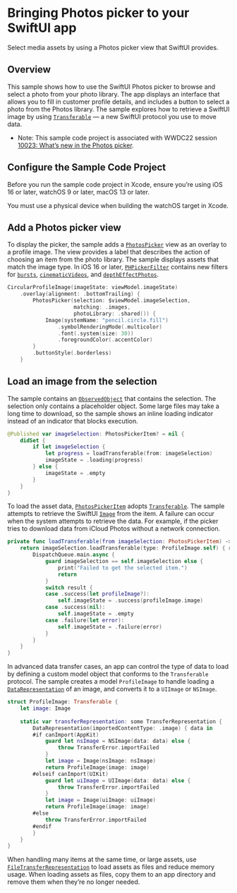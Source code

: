 # Bringing Photos picker to your SwiftUI app
Select media assets by using a Photos picker view that SwiftUI provides.

## Overview
This sample shows how to use the SwiftUI Photos picker to browse and select a photo from your photo library. The app displays an interface that allows you to fill in customer profile details, and includes a button to select a photo from the Photos library. The sample explores how to retrieve a SwiftUI image by using [`Transferable`][1] — a new SwiftUI protocol you use to move data.

- Note: This sample code project is associated with WWDC22 session [10023: What’s new in the Photos picker](https://developer.apple.com/wwdc22/10023).


## Configure the Sample Code Project
Before you run the sample code project in Xcode, ensure you’re using iOS 16 or later, watchOS 9 or later, macOS 13 or later. 

You must use a physical device when building the watchOS target in Xcode.

## Add a Photos picker view
To display the picker, the sample adds a [`PhotosPicker`][2] view as an overlay to a profile image. The view provides a label that describes the action of choosing an item from the photo library. The sample displays assets that match the image type. In iOS 16 or later, [`PHPickerFilter`][3] contains new filters for [`bursts`][4], [`cinematicVideos`][5], and [`depthEffectPhotos`][6].

``` swift
CircularProfileImage(imageState: viewModel.imageState)
	.overlay(alignment: .bottomTrailing) {
		PhotosPicker(selection: $viewModel.imageSelection,
					 matching: .images,
					 photoLibrary: .shared()) {
			Image(systemName: "pencil.circle.fill")
				.symbolRenderingMode(.multicolor)
				.font(.system(size: 30))
				.foregroundColor(.accentColor)
		}
		.buttonStyle(.borderless)
	}
```

## Load an image from the selection
The sample contains an [`ObservedObject`][7] that contains the selection. The selection only contains a placeholder object. Some large files may take a long time to download, so the sample shows an inline loading indicator instead of an indicator that blocks execution.

``` swift
@Published var imageSelection: PhotosPickerItem? = nil {
    didSet {
        if let imageSelection {
            let progress = loadTransferable(from: imageSelection)
            imageState = .loading(progress)
        } else {
            imageState = .empty
        }
    }
}
```

To load the asset data, [`PhotosPickerItem`][8] adopts [`Transferable`][9]. The sample attempts to retrieve the SwiftUI [`Image`][10] from the item. A failure can occur when the system attempts to retrieve the data. For example, if the picker tries to download data from iCloud Photos without a network connection.

``` swift
private func loadTransferable(from imageSelection: PhotosPickerItem) -> Progress {
    return imageSelection.loadTransferable(type: ProfileImage.self) { result in
        DispatchQueue.main.async {
            guard imageSelection == self.imageSelection else {
                print("Failed to get the selected item.")
                return
            }
            switch result {
            case .success(let profileImage?):
                self.imageState = .success(profileImage.image)
            case .success(nil):
                self.imageState = .empty
            case .failure(let error):
                self.imageState = .failure(error)
            }
        }
    }
}
```

In advanced data transfer cases, an app can control the type of data to load by defining a custom model object that conforms to the `Transferable` protocol. The sample creates a model `ProfileImage` to handle loading a [`DataRepresentation`][12] of an image, and converts it to a `UIImage` or `NSImage`.

``` swift
struct ProfileImage: Transferable {
    let image: Image
    
    static var transferRepresentation: some TransferRepresentation {
        DataRepresentation(importedContentType: .image) { data in
        #if canImport(AppKit)
            guard let nsImage = NSImage(data: data) else {
                throw TransferError.importFailed
            }
            let image = Image(nsImage: nsImage)
            return ProfileImage(image: image)
        #elseif canImport(UIKit)
            guard let uiImage = UIImage(data: data) else {
                throw TransferError.importFailed
            }
            let image = Image(uiImage: uiImage)
            return ProfileImage(image: image)
        #else
            throw TransferError.importFailed
        #endif
        }
    }
}
```

When handling many items at the same time, or large assets, use [`FileTransferRepresentation`][13] to load assets as files and reduce memory usage. When loading assets as files, copy them to an app directory and remove them when they’re no longer needed.

[1]: https://developer.apple.com/documentation/coretransferable/transferable
[2]: https://developer.apple.com/documentation/photosui/photospicker
[3]: https://developer.apple.com/documentation/photosui/phpickerfilter-swift.struct
[4]: https://developer.apple.com/documentation/photosui/phpickerfilter-swift.struct/bursts
[5]: https://developer.apple.com/documentation/photosui/phpickerfilter-swift.struct/cinematicVideos
[6]: https://developer.apple.com/documentation/photosui/phpickerfilter-swift.struct/depthEffectPhotos
[7]: https://developer.apple.com/documentation/swiftui/observedobject
[8]: https://developer.apple.com/documentation/photosui/photospickeritem
[9]: https://developer.apple.com/documentation/coretransferable/transferable
[10]: https://developer.apple.com/documentation/swiftui/image
[11]: https://developer.apple.com/documentation/uikit/uiimage
[12]: https://developer.apple.com/documentation/coretransferable/datarepresentation
[13]: https://developer.apple.com/documentation/coretransferable/filerepresentation
